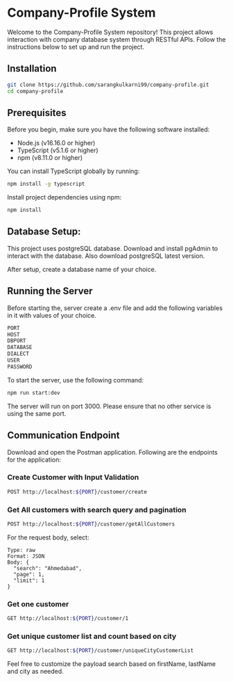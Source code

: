 # Company-Profile System

Welcome to the Company-Profile System repository! This project allows interaction with company database system through RESTful APIs. Follow the instructions below to set up and run the project.


## Installation

```sh
git clone https://github.com/sarangkulkarni99/company-profile.git
cd company-profile
```

## Prerequisites

Before you begin, make sure you have the following software installed:

- Node.js (v16.16.0 or higher)
- TypeScript (v5.1.6 or higher)
- npm (v8.11.0 or higher)

You can install TypeScript globally by running:

```sh
npm install -g typescript
```

Install project dependencies using npm:

```sh
npm install
```
## Database Setup:

This project uses postgreSQL database. Download and install pgAdmin to interact with the database. Also download postgreSQL latest version.

After setup, create a database name of your choice. 

## Running the Server

Before starting the, server create a .env file and add the following variables in it with values of your choice.

```sh
PORT
HOST
DBPORT
DATABASE
DIALECT
USER
PASSWORD
```

To start the server, use the following command:

```sh
npm run start:dev
```
The server will run on port 3000. Please ensure that no other service is using the same port.

## Communication Endpoint

Download and open the Postman application. Following are the endpoints for the application:

### Create Customer with Input Validation
```bash
POST http://localhost:${PORT}/customer/create
```

### Get All customers with search query and pagination
```bash
POST http://localhost:${PORT}/customer/getAllCustomers
```

For the request body, select:

    Type: raw
    Format: JSON
    Body: {
      "search": "Ahmedabad",
      "page": 1,
      "limit": 1
    }

### Get one customer
```bash
GET http://localhost:${PORT}/customer/1
```

### Get unique customer list and count based on city
```bash
GET http://localhost:${PORT}/customer/uniqueCityCustomerList
```

Feel free to customize the payload search based on firstName, lastName and city as needed.

